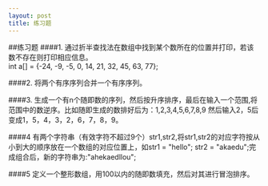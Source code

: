 ```yaml
---
layout: post
title: 练习题
---
```

##练习题
####1.
通过折半查找法在数组中找到某个数所在的位置并打印，若该数不存在则打印相应信息。<br>
int a[] = {-24, -9, -5, 0, 14, 21, 32, 45, 63, 77};<br>

####2.
将两个有序序列合并一个有序序列。<br>

####3.
生成一个有n个随即数的序列，然后按升序排序，最后在输入一个范围,将范围中的数逆序。比如随即生成的数排好后为：1,2,3,4,5,6,7,8,9  然后输入2，5后变成1，5，4，3，2，6，7，8，9。

####4
有两个字符串（有效字符不超过9个）str1,str2,将str1,str2的对应字符按从小到大的顺序放在一个数组的对应位置上，如str1 = "hello"; str2 = "akaedu";完成组合后，新的字符串为:"ahekaedllou";

####5
定义一个整形数组，用100以内的随即数填充，然后对其进行冒泡排序。
